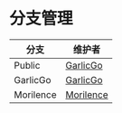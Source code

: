 # 分支管理

|  分支   | 维护者  |
|  ----  | ----  |
| Public  | [GarlicGo](https://github.com/GarlicGo) |
|  GarlicGo | [GarlicGo](https://github.com/GarlicGo) |
|  Morilence | [Morilence](https://github.com/Morilence) |